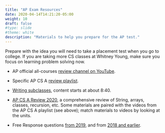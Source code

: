 ```yaml
---
title: "AP Exam Resources"
date: 2020-04-14T14:21:20-05:00
weight: 10
draft: false
#type: slide
#theme: white
description: "Materials to help you prepare for the AP test."
---
```


Prepare with the idea you will need to take a placement test when you
go to college. If you are taking more CS classes at Whitney Young, make
sure you focus on learning problem solving now.

* AP official all-courses [review channel on YouTube](
  https://www.youtube.com/user/advancedplacement?SFMC_cid=EM294654-&rid=76873400). 
* Specific AP CS A [review
  playlist](https://www.youtube.com/playlist?list=PLoGgviqq4845xKOY11PnkE7aqJC7-bYrd).
* [Writing subclasses](https://www.youtube.com/watch?v=b0tcyR1EPl4&list=PLoGgviqq4845xKOY11PnkE7aqJC7-bYrd&index=3&t=0s), 
  content starts at about 8:40.
* [AP CS A Review 2020](https://bit.ly/CSA_ExamReview2020), a
  comprehensive review of String, arrays, classes, recursion,
  etc. Some materials are paired with the videos from the AP CS A
  playlist (see above); match materials to videos by looking at the
  units.
  

* Free Response questions [from 2019](https://apcentral.collegeboard.org/pdf/ap19-frq-computer-science-a.pdf), and from [2018 and earlier](https://apcentral.collegeboard.org/courses/ap-computer-science-a/exam/past-exam-questions).
